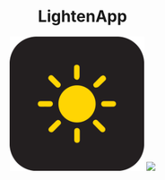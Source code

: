 <div align="center">
  <h1>LightenApp</h1>
  <img src="readmeAssets/lightenLogo.png" width="240px">
  <img src="readmeAssets/demo.gif" width="240px">
</div>
